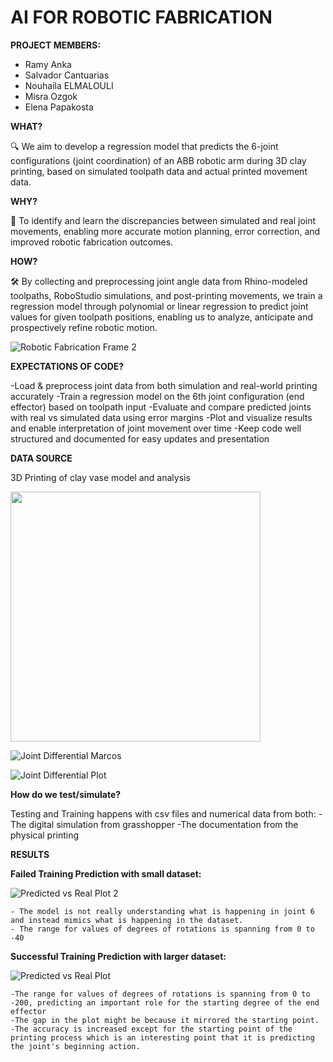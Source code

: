 # **AI FOR ROBOTIC FABRICATION**


**PROJECT MEMBERS:**

- Ramy Anka <br>
- Salvador Cantuarias <br>
- Nouhaila ELMALOULI <br>
- Misra Ozgok <br>
- Elena Papakosta <br>

**WHAT?**

🔍 We aim to develop a regression model that predicts the 6-joint configurations (joint coordination) of an ABB robotic arm during 3D clay printing, based on simulated toolpath data and actual printed movement data.

**WHY?**

🎯 To identify and learn the discrepancies between simulated and real joint movements, enabling more accurate motion planning, error correction, and improved robotic fabrication outcomes.

**HOW?**

🛠️ By collecting and preprocessing joint angle data from Rhino-modeled toolpaths, RoboStudio simulations, and post-printing movements, we train a regression model through polynomial or linear regression to predict joint values for given toolpath positions, enabling us to analyze, anticipate and prospectively refine robotic motion.

![Robotic Fabrication Frame 2](https://github.com/PaintDumpster/ai_for_robotic_fabrication/blob/main/Images/ai%20for%20robotic%20fabrication%20-%20Frame%202.jpg?raw=true)


**EXPECTATIONS OF CODE?**

-Load & preprocess joint data from both simulation and real-world printing accurately
-Train a regression model on the 6th joint configuration (end effector) based on toolpath input
-Evaluate and compare predicted joints with real vs simulated data using error margins
-Plot and visualize results and enable interpretation of joint movement over time
-Keep code well structured and documented for easy updates and presentation

**DATA SOURCE**

3D Printing of clay vase model and analysis

<img src="https://github.com/PaintDumpster/ai_for_robotic_fabrication/blob/main/Images/ai%20for%20robotic%20fabrication%20-%20Frame%203.jpg?raw=true" width="400" align="center"/>

![Joint Differential Marcos](https://github.com/PaintDumpster/ai_for_robotic_fabrication/blob/main/Images/plots/joint%20differential%20marcos/combined.png?raw=true)

![Joint Differential Plot](https://github.com/PaintDumpster/ai_for_robotic_fabrication/blob/main/Images/plots/joint%20differential%20yashashvy/combined.png?raw=true)



**How do we test/simulate?**

Testing and Training happens with csv files and numerical data from both:
    -The digital simulation from grasshopper
    -The documentation from the physical printing 


**RESULTS**

**Failed Training Prediction with small dataset:**

![Predicted vs Real Plot 2](https://github.com/PaintDumpster/ai_for_robotic_fabrication/blob/main/Images/plots/predvsreal_2.png?raw=true)

    - The model is not really understanding what is happening in joint 6 and instead mimics what is happening in the dataset.
    - The range for values of degrees of rotations is spanning from 0 to -40

**Successful Training Prediction with larger dataset:**

![Predicted vs Real Plot](https://github.com/PaintDumpster/ai_for_robotic_fabrication/blob/main/Images/plots/predvsreal.png?raw=true)

    -The range for values of degrees of rotations is spanning from 0 to -200, predicting an important role for the starting degree of the end effector 
    -The gap in the plot might be because it mirrored the starting point.
    -The accuracy is increased except for the starting point of the printing process which is an interesting point that it is predicting the joint's beginning action.






